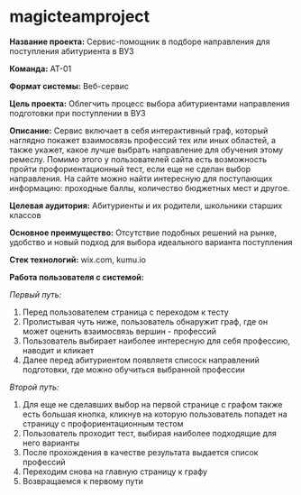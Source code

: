 # magicteamproject
**Название проекта:** Сервис-помощник в подборе направления для поступления абитуриента в ВУЗ 

**Команда:** АТ-01

**Формат системы:** Веб-сервис

**Цель проекта:**
Облегчить процесс выбора абитуриентами направления подготовки при поступлении в ВУЗ

**Описание:**
Сервис включает в себя интерактивный граф, который наглядно покажет взаимосвязь профессий тех или иных областей, а также укажет, какое лучше выбрать направление для обучения этому ремеслу. Помимо этого у пользователей сайта есть возможность пройти профориентационный тест, если еще не сделан выбор направления. На сайте можно найти интересную для поступающих информацию: проходные баллы, количество бюджетных мест и другое.

**Целевая аудитория:**
Абитуриенты и их родители, школьники старших классов

**Основное преимущество:**
Отсутствие подобных решений на рынке, удобство и новый подход для выбора идеального варианта поступления

**Стек технологий:** wix.com, kumu.io

**Работа пользователя с системой:**

_Первый путь:_
1. Перед пользователем страница с переходом к тесту
2. Пролистывая чуть ниже, пользователь обнаружит граф, где он может оценить взаимосвязь вершин - профессий
3. Пользователь выбирает наиболее интересную для себя профессию, наводит и кликает
4. Далее перед абитуриентом появляетя списоск направлений подготовки, где можно обучиться выбранной профессии

_Второй путь:_
1. Для еще не сделавших выбор на первой странице с графом также есть большая кнопка, кликнув на которую пользователь попадет на страницу с профориентационным тестом
2. Пользователь проходит тест, выбирая наиболее подходящие для него варианты
3. После прохождения в качестве результата выдается список профессий
4. Переходим снова на главную страницу к графу 
5. Возвращаемся к первому пути
